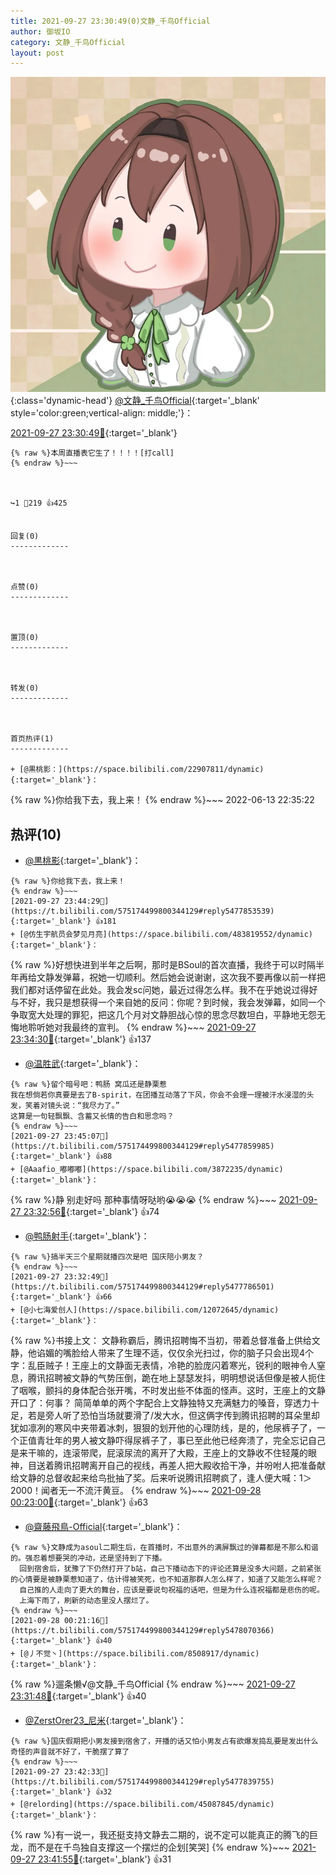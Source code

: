 ```yaml
---
title: 2021-09-27 23:30:49(0)文静_千鸟Official
author: 御坂IO
category: 文静_千鸟Official
layout: post
---
```


![img](/images/ac7482ed1b9a7f203dc68c0c4a77c488a27b108a.jpg){:class='dynamic-head'}
[@文静_千鸟Official](https://space.bilibili.com/667526012/dynamic){:target='_blank' style='color:green;vertical-align: middle;'}：

[2021-09-27 23:30:49🔗](https://t.bilibili.com/575174499800344129){:target='_blank'}

~~~
{% raw %}本周直播表它生了！！！！[打call]
{% endraw %}~~~



↪️1 💬219 👍425


回复(0)
-------------



点赞(0)
-------------



置顶(0)
-------------



转发(0)
-------------



首页热评(1)
-------------

+ [@黒桃影：](https://space.bilibili.com/22907811/dynamic){:target='_blank'}：
~~~
{% raw %}你给我下去，我上来！
{% endraw %}~~~
2022-06-13 22:35:22


热评(10)
-------------

+ [@黒桃影](https://space.bilibili.com/22907811/dynamic){:target='_blank'}：
~~~
{% raw %}你给我下去，我上来！
{% endraw %}~~~
[2021-09-27 23:44:29🔗](https://t.bilibili.com/575174499800344129#reply5477853539){:target='_blank'} 👍181
+ [@仿生宇航员会梦见月亮](https://space.bilibili.com/483819552/dynamic){:target='_blank'}：
~~~
{% raw %}好想快进到半年之后啊，那时是BSoul的首次直播，我终于可以时隔半年再给文静发弹幕，祝她一切顺利。然后她会说谢谢，这次我不要再像以前一样把我们都对话停留在此处。我会发sc问她，最近过得怎么样。我不在乎她说过得好与不好，我只是想获得一个来自她的反问：你呢？到时候，我会发弹幕，如同一个争取宽大处理的罪犯，把这几个月对文静胆战心惊的思念尽数坦白，平静地无怨无悔地聆听她对我最终的宣判。
{% endraw %}~~~
[2021-09-27 23:34:30🔗](https://t.bilibili.com/575174499800344129#reply5477793685){:target='_blank'} 👍137
+ [@温胜武](https://space.bilibili.com/33630561/dynamic){:target='_blank'}：
~~~
{% raw %}留个暗号吧：鸭肠 窝瓜还是静栗惹
我在想倘若你真要是去了B-spirit，在团播互动落了下风，你会不会理一理被汗水浸湿的头发，笑着对镜头说：“我尽力了。”
这算是一句轻飘飘、含蓄又长情的告白和思念吗？
{% endraw %}~~~
[2021-09-27 23:45:07🔗](https://t.bilibili.com/575174499800344129#reply5477859985){:target='_blank'} 👍88
+ [@Aaafio_嘟嘟嘟](https://space.bilibili.com/3872235/dynamic){:target='_blank'}：
~~~
{% raw %}静 别走好吗 那种事情呀哒哟😭😭😭
{% endraw %}~~~
[2021-09-27 23:32:56🔗](https://t.bilibili.com/575174499800344129#reply5477786737){:target='_blank'} 👍74
+ [@鸭肠射手](https://space.bilibili.com/106582798/dynamic){:target='_blank'}：
~~~
{% raw %}搞半天三个星期就播四次是吧 国庆陪小男友？
{% endraw %}~~~
[2021-09-27 23:32:49🔗](https://t.bilibili.com/575174499800344129#reply5477786501){:target='_blank'} 👍66
+ [@小七海爱创人](https://space.bilibili.com/12072645/dynamic){:target='_blank'}：
~~~
{% raw %}书接上文：
文静称霸后，腾讯招聘悔不当初，带着总督准备上供给文静，他谄媚的嘴脸给人带来了生理不适，仅仅余光扫过，你的脑子只会出现4个字：乱臣贼子！王座上的文静面无表情，冷艳的脸庞闪着寒光，锐利的眼神令人窒息，腾讯招聘被文静的气势压倒，跪在地上瑟瑟发抖，明明想说话但像是被人扼住了咽喉，颤抖的身体配合张开嘴，不时发出些不体面的怪声。这时，王座上的文静开口了：何事？ 简简单单的两个字配合上文静独特又充满魅力的嗓音，穿透力十足，若是旁人听了恐怕当场就要滑了/发大水，但这俩字传到腾讯招聘的耳朵里却犹如凛冽的寒风中夹带着冰刺，狠狠的划开他的心理防线，是的，他尿裤子了，一个正值青壮年的男人被文静吓得尿裤子了，事已至此他已经奔溃了，完全忘记自己是来干嘛的，连滚带爬，屁滚尿流的离开了大殿，王座上的文静收不住轻蔑的眼神，目送着腾讯招聘离开自己的视线，再差人把大殿收拾干净，并吩咐人把准备献给文静的总督收起来给鸟批抽了奖。后来听说腾讯招聘疯了，逢人便大喊：1＞2000！闻者无一不流汗黄豆。
{% endraw %}~~~
[2021-09-28 00:23:00🔗](https://t.bilibili.com/575174499800344129#reply5478073260){:target='_blank'} 👍63
+ [@齋藤飛鳥-Official](https://space.bilibili.com/27905262/dynamic){:target='_blank'}：
~~~
{% raw %}文静成为asoul二期生后，在首播时，不出意外的满屏飘过的弹幕都是不那么和谐的。强忍着想要哭的冲动，还是坚持到了下播。
  回到宿舍后，犹豫了下仍然打开了b站，自己下播动态下的评论还算是没多大问题，之前紧张的心情要是被静栗惹知道了，估计得被笑死，也不知道那群人怎么样了，知道了又能怎么样呢？
  自己推的人走向了更大的舞台，应该是要说句祝福的话吧，但是为什么连祝福都是悲伤的呢。
  上海下雨了，刷新的动态里没人摆烂了。
{% endraw %}~~~
[2021-09-28 00:21:16🔗](https://t.bilibili.com/575174499800344129#reply5478070366){:target='_blank'} 👍40
+ [@丿不觉丶](https://space.bilibili.com/8508917/dynamic){:target='_blank'}：
~~~
{% raw %}遛条懒√@文静_千鸟Official
{% endraw %}~~~
[2021-09-27 23:31:48🔗](https://t.bilibili.com/575174499800344129#reply5477774397){:target='_blank'} 👍40
+ [@ZerstOrer23_尼米](https://space.bilibili.com/36491792/dynamic){:target='_blank'}：
~~~
{% raw %}国庆假期把小男友接到宿舍了，开播的话又怕小男友占有欲爆发捣乱要是发出什么奇怪的声音就不好了，干脆摆了算了
{% endraw %}~~~
[2021-09-27 23:42:33🔗](https://t.bilibili.com/575174499800344129#reply5477839755){:target='_blank'} 👍32
+ [@relording](https://space.bilibili.com/45087845/dynamic){:target='_blank'}：
~~~
{% raw %}有一说一，我还挺支持文静去二期的，说不定可以能真正的腾飞的巨龙，而不是在千鸟独自支撑这一个摆烂的企划[笑哭]
{% endraw %}~~~
[2021-09-27 23:41:55🔗](https://t.bilibili.com/575174499800344129#reply5477845949){:target='_blank'} 👍31


